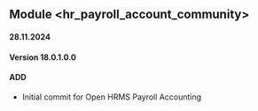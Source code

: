 ## Module <hr_payroll_account_community>

#### 28.11.2024

#### Version 18.0.1.0.0

#### ADD

- Initial commit for Open HRMS Payroll Accounting

